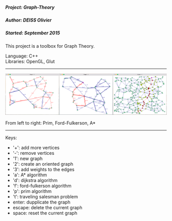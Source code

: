 ##### Project: Graph-Theory
##### Author: DEISS Olivier
##### Started: September 2015

This project is a toolbox for Graph Theory.

Language: C++<br/>
Libraries: OpenGL, Glut

-----------------------------------------------------------------------------------

![screenshot](Screenshot.png)

From left to right: Prim, Ford-Fulkerson, A*

-----------------------------------------------------------------------------------

Keys:
 - '+': add more vertices
 - '-': remove vertices
 - '1': new graph
 - '2': create an oriented graph
 - '3': add weights to the edges
 - 'a': A* algorithm
 - 'd': dijkstra algorithm
 - 'f': ford-fulkerson algorithm
 - 'p': prim algorithm
 - 't': traveling salesman problem
 - enter: dupplicate the graph
 - escape: delete the current graph
 - space: reset the current graph


